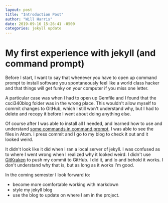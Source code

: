 ```yaml
---
layout: post
title: "Introduction Post"
author: "Will Harris"
date: 2019-09-16 15:26:41 -0500
categories: jekyll update
---
```

# My first experience with jekyll (and command prompt)

Before I start, I want to say that whenever you have to open up command prompt to install software you spontaneously feel like a world class hacker and that things will get funky on your computer if you miss one letter.

A particular case was when I had to open up Gemfile and I found that the csci340blog folder was in the wrong place. This wouldn't allow myself to commit changes to GitHub, which I still won't understand why, but I had to delete and recopy it before I went about doing anything else.

Of course after I was able to install all I needed, and learned how to use and understand [some commands in command prompt](https://www.digitaltrends.com/computing/how-to-use-command-prompt/), I was able to see the files in Atom. I press commit and I go to my blog to check it out and it looked weird.

It didn't look like it did when I ran a local server of jekyll. I was confused as to where I went wrong when I realized why it looked weird. I didn't use [GitKraken](https://www.gitkraken.com/) to push my commit to GitHub. I did it, and lo and behold it works. I don't understand why that is, but as long as it works I'm good.

In the coming semester I look forward to:
- become more comfortable working with markdown
- style my jekyll blog
- use the blog to update on where I am in the project.
